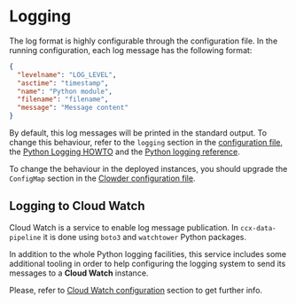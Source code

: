 # Logging

The log format is highly configurable through the configuration file.
In the running configuration, each log message has the following format:

```json
{
  "levelname": "LOG_LEVEL",
  "asctime": "timestamp",
  "name": "Python module",
  "filename": "filename",
  "message": "Message content"
}
```

By default, this log messages will be printed in the standard output.
To change this behaviour, refer to the `logging` section in the [configuration file][2],
the [Python Logging HOWTO][3] and the [Python logging reference][4].

To change the behaviour in the deployed instances, you should upgrade the `ConfigMap` section
in the [Clowder configuration file][5].

## Logging to Cloud Watch

Cloud Watch is a service to enable log message publication.
In `ccx-data-pipeline` it is done using `boto3` and `watchtower` Python packages.

In addition to the whole Python logging facilities, this service includes some
additional tooling in order to help configuring the logging system to send its
messages to a **Cloud Watch** instance.

Please, refer to [Cloud Watch configuration](configuration#cloudwatch-configuration)
section to get further info.

[1]: https://ccx.pages.redhat.com/ccx-docs/docs/processing/customer/monitoring/#logs
[2]: https://gitlab.cee.redhat.com/ccx/ccx-data-pipeline/-/blob/master/config.yaml
[3]: https://docs.python.org/3.6/howto/logging.html#configuring-logging
[4]: https://docs.python.org/3.6/library/logging.config.html#module-logging.config
[5]: https://gitlab.cee.redhat.com/ccx/ccx-data-pipeline/-/blob/master/deploy/clowdapp.yaml